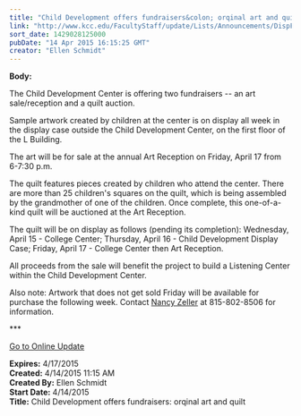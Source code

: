 ```yaml
---
title: "Child Development offers fundraisers&colon; orqinal art and quilt"
link: "http://www.kcc.edu/FacultyStaff/update/Lists/Announcements/DispForm.aspx?ID=1888"
sort_date: 1429028125000
pubDate: "14 Apr 2015 16:15:25 GMT"
creator: "Ellen Schmidt"
---
```


<div><b>Body:</b> <div class="ExternalClassE31EBFA2A6564F299575F4DB2FA2CD68"><p>​The Child Development Center is offering two fundraisers -- an art sale/reception and a quilt auction.</p>
<p>Sample artwork created by children at the center is on display all week in the display case outside the Child Development Center, on the first floor of the L Building.</p>
<p>The art will be for sale at the annual Art Reception on Friday, April 17 from 6-7:30 p.m. </p>
<p>The quilt features pieces created by children who attend the center. There are more than 25 children's squares on the quilt, which is being assembled by the grandmother of one of the children. Once complete, this one-of-a-kind quilt will be auctioned at the Art Reception.</p>
<p>The quilt will be on display as follows (pending its completion): Wednesday, April 15 - College Center; Thursday, April 16 - Child Development Display Case; Friday, April 17 - College Center then Art Reception. </p>
<p>All proceeds from the sale will benefit the project to build a Listening Center within the Child Development Center.</p>
<p>Also note: Artwork that does not get sold Friday will be available for purchase the following week. Contact <a href="mailto:nzeller@kcc.edu">Nancy Zeller</a> at 815-802-8506 for information.<br /></p>
<p>***</p>
<p><a href="/update">Go to Online Update</a></p></div></div>
<div><b>Expires:</b> 4/17/2015</div>
<div><b>Created:</b> 4/14/2015 11:15 AM</div>
<div><b>Created By:</b> Ellen Schmidt</div>
<div><b>Start Date:</b> 4/14/2015</div>
<div><b>Title:</b> Child Development offers fundraisers: orqinal art and quilt</div>
